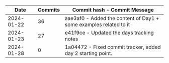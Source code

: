 | Date       | Commits | Commit hash - Commit Message |
| ----------- | ------- | --------------------------- |
| 2024-01-22 | 36 | aae3af0 - Added the content of Day1 + some examples related to it |
| 2024-01-23 | 27 | e41f9ce - Updated the days tracking notes |
| 2024-01-28 | 0 | 1a04472 - Fixed commit tracker, added day 2 starting point. |
